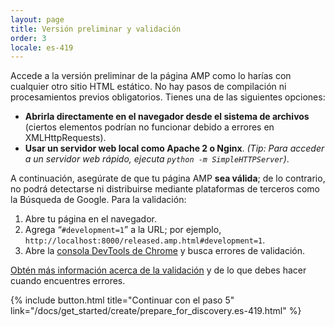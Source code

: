 ```yaml
---
layout: page
title: Versión preliminar y validación
order: 3
locale: es-419
---
```


Accede a la versión preliminar de la página AMP como lo harías con cualquier otro sitio HTML estático. No hay pasos de compilación ni procesamientos previos obligatorios. Tienes una de las siguientes opciones:

  - **Abrirla directamente en el navegador desde el sistema de archivos** (ciertos elementos podrían no funcionar debido a errores en XMLHttpRequests).
  - **Usar un servidor web local como Apache 2 o Nginx**.
    *(Tip: Para acceder a un servidor web rápido, ejecuta `python -m SimpleHTTPServer`)*.

A continuación, asegúrate de que tu página AMP **sea válida**; de lo contrario, no podrá detectarse ni distribuirse mediante plataformas de terceros como la Búsqueda de Google. Para la validación:

  1. Abre tu página en el navegador.
  1. Agrega “`#development=1`” a la URL; por ejemplo, `http://localhost:8000/released.amp.html#development=1`.
  1. Abre la [consola DevTools de Chrome](https://developers.google.com/web/tools/chrome-devtools/debug/console/) y busca errores de validación.

[Obtén más información acerca de la validación](/docs/guides/validate.html) y de lo que debes hacer cuando encuentres errores.

{% include button.html title="Continuar con el paso 5" link="/docs/get_started/create/prepare_for_discovery.es-419.html" %}
